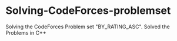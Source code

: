 # Solving-CodeForces-problemset
Solving the CodeForces Problem set "BY_RATING_ASC". Solved the Problems in C++
